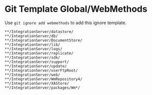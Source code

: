 Git Template Global/WebMethods
===

Use `git ignore add webmethods` to add this ignore template.

```
**/IntegrationServer/datastore/
**/IntegrationServer/db/
**/IntegrationServer/DocumentStore/
**/IntegrationServer/lib/
**/IntegrationServer/logs/
**/IntegrationServer/replicate/
**/IntegrationServer/sdk/
**/IntegrationServer/support/
**/IntegrationServer/update/
**/IntegrationServer/userFtpRoot/
**/IntegrationServer/web/
**/IntegrationServer/WmRepository4/
**/IntegrationServer/XAStore/
**/IntegrationServer/packages/Wm*/
```
